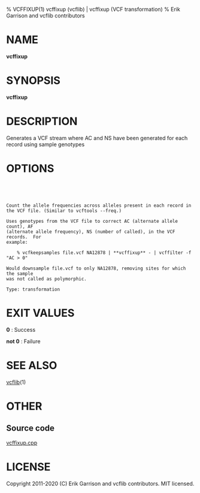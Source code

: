 % VCFFIXUP(1) vcffixup (vcflib) | vcffixup (VCF transformation)
% Erik Garrison and vcflib contributors

# NAME

**vcffixup**

# SYNOPSIS

**vcffixup** <vcf file>

# DESCRIPTION

Generates a VCF stream where AC and NS have been generated for each record using sample genotypes



# OPTIONS

```




Count the allele frequencies across alleles present in each record in the VCF file. (Similar to vcftools --freq.)

Uses genotypes from the VCF file to correct AC (alternate allele count), AF
(alternate allele frequency), NS (number of called), in the VCF records.  For
example:

    % vcfkeepsamples file.vcf NA12878 | **vcffixup** - | vcffilter -f "AC > 0"

Would downsample file.vcf to only NA12878, removing sites for which the sample
was not called as polymorphic.

Type: transformation

```





# EXIT VALUES

**0**
: Success

**not 0**
: Failure

# SEE ALSO



[vcflib](./vcflib.md)(1)



# OTHER

## Source code

[vcffixup.cpp](https://github.com/vcflib/vcflib/blob/master/src/vcffixup.cpp)

# LICENSE

Copyright 2011-2020 (C) Erik Garrison and vcflib contributors. MIT licensed.

<!--
  Created with ./scripts/bin2md.rb scripts/bin2md-template.erb
-->
